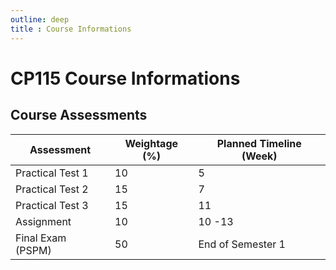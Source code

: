 ```yaml
---
outline: deep
title : Course Informations
---
```


# CP115 Course Informations

## Course Assessments

| **Assessment**        | **Weightage (%)** | **Planned Timeline (Week)** |
|-------------------|---------------|-------------------------|
| Practical Test 1  | 10            | 5                       |
| Practical Test 2  | 15            | 7                       |
| Practical Test 3  | 15            | 11                      |
| Assignment        | 10            | 10 -13                  |
| Final Exam (PSPM) | 50            | End of Semester 1       |
